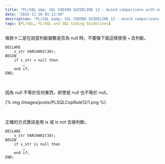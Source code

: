 ```yaml
---
title: "PL/SQL amp; SQL CODING GUIDELINE 12 - Avoid comparisons with null value"
date: "2015-11-26 01:12:00"
description: "PL/SQL &amp; SQL CODING GUIDELINE 12 - Avoid comparisons with null value"
tags: [PL/SQL, PL/SQL and SQL Coding Guidelines]
---
```



條款十二是在說當判斷變數是否為 null 時，不要像下面這樣使用 `=` 去判斷。

<!-- More -->

```psql
DECLARE 
	v_str VARCHAR2(30); 
BEGIN 
	if v_str = null then 
		…
	end if; 
END;
```

<br/>


因為 null 不等於任何東西，即使是 null 也不等於 null。  

{% img /images/posts/PLSQLCopRule12/1.png %}

<br/>


正確的方式應該是用 is 或 is not 去做判斷。  

```psql
DECLARE 
	v_str VARCHAR2(30); 
BEGIN 
	if v_str is null then 
		…
	end if; 
END;
```
